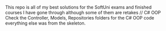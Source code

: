 This repo is all of my best solutions for the SoftUni exams and finished courses I have gone through although some of them are retakes
// C# OOP
Check the Controller, Models, Repositories folders for the C# OOP code everything else was from the skeleton.
